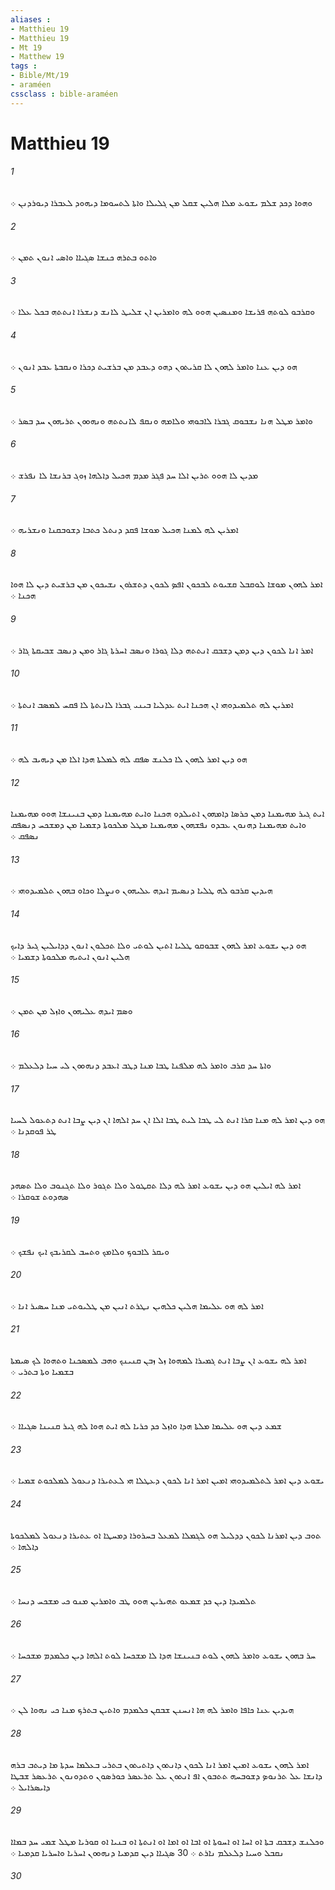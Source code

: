 ```yaml
---
aliases : 
- Matthieu 19
- Matthieu 19
- Mt 19
- Matthew 19
tags : 
- Bible/Mt/19
- araméen
cssclass : bible-araméen
---
```


# Matthieu 19

###### 1
ܘܗܘܐ ܕܟܕ ܫܠܡ ܝܫܘܥ ܡܠܐ ܗܠܝܢ ܫܩܠ ܡܢ ܓܠܝܠܐ ܘܐܬܐ ܠܬܚܘܡܐ ܕܝܗܘܕ ܠܥܒܪܐ ܕܝܘܪܕܢܢ ܀
###### 2
ܘܐܬܘ ܒܬܪܗ ܟܢܫܐ ܤܓܝܐܐ ܘܐܤܝ ܐܢܘܢ ܬܡܢ ܀
###### 3
ܘܩܪܒܘ ܠܘܬܗ ܦܪܝܫܐ ܘܡܢܤܝܢ ܗܘܘ ܠܗ ܘܐܡܪܝܢ ܐܢ ܫܠܝܛ ܠܐܢܫ ܕܢܫܪܐ ܐܢܬܬܗ ܒܟܠ ܥܠܐ ܀
###### 4
ܗܘ ܕܝܢ ܥܢܐ ܘܐܡܪ ܠܗܘܢ ܠܐ ܩܪܝܬܘܢ ܕܗܘ ܕܥܒܕ ܡܢ ܒܪܫܝܬ ܕܟܪܐ ܘܢܩܒܬܐ ܥܒܕ ܐܢܘܢ ܀
###### 5
ܘܐܡܪ ܡܛܠ ܗܢܐ ܢܫܒܘܩ ܓܒܪܐ ܠܐܒܘܗܝ ܘܠܐܡܗ ܘܢܩܦ ܠܐܢܬܬܗ ܘܢܗܘܘܢ ܬܪܝܗܘܢ ܚܕ ܒܤܪ ܀
###### 6
ܡܕܝܢ ܠܐ ܗܘܘ ܬܪܝܢ ܐܠܐ ܚܕ ܦܓܪ ܡܕܡ ܗܟܝܠ ܕܐܠܗܐ ܙܘܓ ܒܪܢܫܐ ܠܐ ܢܦܪܫ ܀
###### 7
ܐܡܪܝܢ ܠܗ ܠܡܢܐ ܗܟܝܠ ܡܘܫܐ ܦܩܕ ܕܢܬܠ ܟܬܒܐ ܕܫܘܒܩܢܐ ܘܢܫܪܝܗ ܀
###### 8
ܐܡܪ ܠܗܘܢ ܡܘܫܐ ܠܘܩܒܠ ܩܫܝܘܬ ܠܒܟܘܢ ܐܦܤ ܠܟܘܢ ܕܬܫܪܘܢ ܢܫܝܟܘܢ ܡܢ ܒܪܫܝܬ ܕܝܢ ܠܐ ܗܘܐ ܗܟܢܐ ܀
###### 9
ܐܡܪ ܐܢܐ ܠܟܘܢ ܕܝܢ ܕܡܢ ܕܫܒܩ ܐܢܬܬܗ ܕܠܐ ܓܘܪܐ ܘܢܤܒ ܐܚܪܬܐ ܓܐܪ ܘܡܢ ܕܢܤܒ ܫܒܝܩܬܐ ܓܐܪ ܀
###### 10
ܐܡܪܝܢ ܠܗ ܬܠܡܝܕܘܗܝ ܐܢ ܗܟܢܐ ܐܝܬ ܥܕܠܝܐ ܒܝܢܝ ܓܒܪܐ ܠܐܢܬܬܐ ܠܐ ܦܩܚ ܠܡܤܒ ܐܢܬܬܐ ܀
###### 11
ܗܘ ܕܝܢ ܐܡܪ ܠܗܘܢ ܠܐ ܟܠܢܫ ܤܦܩ ܠܗ ܠܡܠܬܐ ܗܕܐ ܐܠܐ ܡܢ ܕܝܗܝܒ ܠܗ ܀
###### 12
ܐܝܬ ܓܝܪ ܡܗܝܡܢܐ ܕܡܢ ܟܪܤܐ ܕܐܡܗܘܢ ܐܬܝܠܕܘ ܗܟܢܐ ܘܐܝܬ ܡܗܝܡܢܐ ܕܡܢ ܒܢܝܢܫܐ ܗܘܘ ܡܗܝܡܢܐ ܘܐܝܬ ܡܗܝܡܢܐ ܕܗܢܘܢ ܥܒܕܘ ܢܦܫܗܘܢ ܡܗܝܡܢܐ ܡܛܠ ܡܠܟܘܬܐ ܕܫܡܝܐ ܡܢ ܕܡܫܟܚ ܕܢܤܦܩ ܢܤܦܩ ܀
###### 13
ܗܝܕܝܢ ܩܪܒܘ ܠܗ ܛܠܝܐ ܕܢܤܝܡ ܐܝܕܗ ܥܠܝܗܘܢ ܘܢܨܠܐ ܘܟܐܘ ܒܗܘܢ ܬܠܡܝܕܘܗܝ ܀
###### 14
ܗܘ ܕܝܢ ܝܫܘܥ ܐܡܪ ܠܗܘܢ ܫܒܘܩܘ ܛܠܝܐ ܐܬܝܢ ܠܘܬܝ ܘܠܐ ܬܟܠܘܢ ܐܢܘܢ ܕܕܐܝܠܝܢ ܓܝܪ ܕܐܝܟ ܗܠܝܢ ܐܢܘܢ ܐܝܬܝܗ ܡܠܟܘܬܐ ܕܫܡܝܐ ܀
###### 15
ܘܤܡ ܐܝܕܗ ܥܠܝܗܘܢ ܘܐܙܠ ܡܢ ܬܡܢ ܀
###### 16
ܘܐܬܐ ܚܕ ܩܪܒ ܘܐܡܪ ܠܗ ܡܠܦܢܐ ܛܒܐ ܡܢܐ ܕܛܒ ܐܥܒܕ ܕܢܗܘܘܢ ܠܝ ܚܝܐ ܕܠܥܠܡ ܀
###### 17
ܗܘ ܕܝܢ ܐܡܪ ܠܗ ܡܢܐ ܩܪܐ ܐܢܬ ܠܝ ܛܒܐ ܠܝܬ ܛܒܐ ܐܠܐ ܐܢ ܚܕ ܐܠܗܐ ܐܢ ܕܝܢ ܨܒܐ ܐܢܬ ܕܬܥܘܠ ܠܚܝܐ ܛܪ ܦܘܩܕܢܐ ܀
###### 18
ܐܡܪ ܠܗ ܐܝܠܝܢ ܗܘ ܕܝܢ ܝܫܘܥ ܐܡܪ ܠܗ ܕܠܐ ܬܩܛܘܠ ܘܠܐ ܬܓܘܪ ܘܠܐ ܬܓܢܘܒ ܘܠܐ ܬܤܗܕ ܤܗܕܘܬ ܫܘܩܪܐ ܀
###### 19
ܘܝܩܪ ܠܐܒܘܟ ܘܠܐܡܟ ܘܬܚܒ ܠܩܪܝܒܟ ܐܝܟ ܢܦܫܟ ܀
###### 20
ܐܡܪ ܠܗ ܗܘ ܥܠܝܡܐ ܗܠܝܢ ܟܠܗܝܢ ܢܛܪܬ ܐܢܝܢ ܡܢ ܛܠܝܘܬܝ ܡܢܐ ܚܤܝܪ ܐܢܐ ܀
###### 21
ܐܡܪ ܠܗ ܝܫܘܥ ܐܢ ܨܒܐ ܐܢܬ ܓܡܝܪܐ ܠܡܗܘܐ ܙܠ ܙܒܢ ܩܢܝܢܟ ܘܗܒ ܠܡܤܟܢܐ ܘܬܗܘܐ ܠܟ ܤܝܡܬܐ ܒܫܡܝܐ ܘܬܐ ܒܬܪܝ ܀
###### 22
ܫܡܥ ܕܝܢ ܗܘ ܥܠܝܡܐ ܡܠܬܐ ܗܕܐ ܘܐܙܠ ܟܕ ܟܪܝܐ ܠܗ ܐܝܬ ܗܘܐ ܠܗ ܓܝܪ ܩܢܝܢܐ ܤܓܝܐܐ ܀
###### 23
ܝܫܘܥ ܕܝܢ ܐܡܪ ܠܬܠܡܝܕܘܗܝ ܐܡܝܢ ܐܡܪ ܐܢܐ ܠܟܘܢ ܕܥܛܠܐ ܗܝ ܠܥܬܝܪܐ ܕܢܥܘܠ ܠܡܠܟܘܬ ܫܡܝܐ ܀
###### 24
ܬܘܒ ܕܝܢ ܐܡܪܢܐ ܠܟܘܢ ܕܕܠܝܠ ܗܘ ܠܓܡܠܐ ܠܡܥܠ ܒܚܪܘܪܐ ܕܡܚܛܐ ܐܘ ܥܬܝܪܐ ܕܢܥܘܠ ܠܡܠܟܘܬܐ ܕܐܠܗܐ ܀
###### 25
ܬܠܡܝܕܐ ܕܝܢ ܟܕ ܫܡܥܘ ܬܗܝܪܝܢ ܗܘܘ ܛܒ ܘܐܡܪܝܢ ܡܢܘ ܟܝ ܡܫܟܚ ܕܢܚܐ ܀
###### 26
ܚܪ ܒܗܘܢ ܝܫܘܥ ܘܐܡܪ ܠܗܘܢ ܠܘܬ ܒܢܝܢܫܐ ܗܕܐ ܠܐ ܡܫܟܚܐ ܠܘܬ ܐܠܗܐ ܕܝܢ ܟܠܡܕܡ ܡܫܟܚܐ ܀
###### 27
ܗܝܕܝܢ ܥܢܐ ܟܐܦܐ ܘܐܡܪ ܠܗ ܗܐ ܐܢܚܢܢ ܫܒܩܢ ܟܠܡܕܡ ܘܐܬܝܢ ܒܬܪܟ ܡܢܐ ܟܝ ܢܗܘܐ ܠܢ ܀
###### 28
ܐܡܪ ܠܗܘܢ ܝܫܘܥ ܐܡܝܢ ܐܡܪ ܐܢܐ ܠܟܘܢ ܕܐܢܬܘܢ ܕܐܬܝܬܘܢ ܒܬܪܝ ܒܥܠܡܐ ܚܕܬܐ ܡܐ ܕܝܬܒ ܒܪܗ ܕܐܢܫܐ ܥܠ ܬܪܢܘܤ ܕܫܘܒܚܗ ܬܬܒܘܢ ܐܦ ܐܢܬܘܢ ܥܠ ܬܪܥܤܪ ܟܘܪܤܘܢ ܘܬܕܘܢܘܢ ܬܪܥܤܪ ܫܒܛܐ ܕܐܝܤܪܐܝܠ ܀
###### 29
ܘܟܠܢܫ ܕܫܒܩ ܒܬܐ ܐܘ ܐܚܐ ܐܘ ܐܚܘܬܐ ܐܘ ܐܒܐ ܐܘ ܐܡܐ ܐܘ ܐܢܬܬܐ ܐܘ ܒܢܝܐ ܐܘ ܩܘܪܝܐ ܡܛܠ ܫܡܝ ܚܕ ܒܡܐܐ ܢܩܒܠ ܘܚܝܐ ܕܠܥܠܡ ܢܐܪܬ ܀ 30 ܤܓܝܐܐ ܕܝܢ ܩܕܡܝܐ ܕܢܗܘܘܢ ܐܚܪܝܐ ܘܐܚܪܝܐ ܩܕܡܝܐ ܀
###### 30
 
